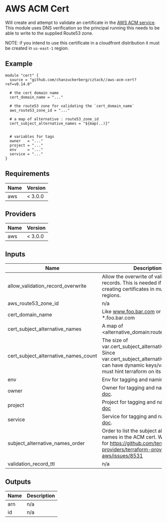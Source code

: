 # AWS ACM Cert

Will create and attempt to validate an certificate in the [AWS ACM service](https://aws.amazon.com/certificate-manager/). This module uses DNS verification so the principal running this needs to be able to write to the supplied Route53 zone.

NOTE: if you intend to use this certificate in a cloudfront distribution it must be created in `us-east-1` region.

## Example

```hcl
module "cert" {
  source = "github.com/chanzuckerberg/cztack//aws-acm-cert?ref=v0.14.0"

  # the cert domain name
  cert_domain_name = "..."
  
  # the route53 zone for validating the `cert_domain_name`
  aws_route53_zone_id = "..."
  
  # a map of alternative : route53_zone_id 
  cert_subject_alternative_names = "${map(..)}"


  # variables for tags
  owner   = "..."
  project = "..."
  env     = "..."
  service = "..."
}
```

<!-- START -->
## Requirements

| Name | Version |
|------|---------|
| aws | < 3.0.0 |

## Providers

| Name | Version |
|------|---------|
| aws | < 3.0.0 |

## Inputs

| Name | Description | Type | Default | Required |
|------|-------------|------|---------|:--------:|
| allow\_validation\_record\_overwrite | Allow the overwrite of validation records. This is needed if you are creating certificates in multiple regions. | `string` | `true` | no |
| aws\_route53\_zone\_id | n/a | `string` | n/a | yes |
| cert\_domain\_name | Like www.foo.bar.com or \*.foo.bar.com | `string` | n/a | yes |
| cert\_subject\_alternative\_names | A map of <alternative\_domain:route53\_zone\_id> | `map(string)` | `{}` | no |
| cert\_subject\_alternative\_names\_count | The size of var.cert\_subject\_alternative\_names. Since var.cert\_subject\_alternative\_names can have dynamic keys/values we must hint terraform on its size. | `number` | n/a | yes |
| env | Env for tagging and naming. See [doc](../README.md#consistent-tagging). | `string` | n/a | yes |
| owner | Owner for tagging and naming. See [doc](../README.md#consistent-tagging). | `string` | n/a | yes |
| project | Project for tagging and naming. See [doc](../README.md#consistent-tagging) | `string` | n/a | yes |
| service | Service for tagging and naming. See [doc](../README.md#consistent-tagging). | `string` | n/a | yes |
| subject\_alternative\_names\_order | Order to list the subject alternative names in the ACM cert. Workaround for https://github.com/terraform-providers/terraform-provider-aws/issues/8531 | `list(string)` | `null` | no |
| validation\_record\_ttl | n/a | `string` | `60` | no |

## Outputs

| Name | Description |
|------|-------------|
| arn | n/a |
| id | n/a |

<!-- END -->
